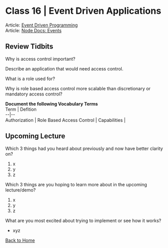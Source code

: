 # Class 16 \| Event Driven Applications
Article: [Event Driven Programming](https://alligator.io/nodejs/event-driven-programming/)       
Article: [Node Docs: Events](https://nodejs.org/api/events.html)    



## Review Tidbits

Why is access control important?


Describe an application that would need access control.


What is a role used for?


Why is role based access control more scalable than discretionary or mandatory access control?


**Document the following Vocabulary Terms**  
Term | Defition  
--|--  
Authorization |
Role Based Access Control |
Capabilities |


## Upcoming Lecture

Which 3 things had you heard about previously and now have better clarity on?
  1) x
  2) y
  3) z

Which 3 things are you hoping to learn more about in the upcoming lecture/demo?
  1) x
  2) y
  3) z

What are you most excited about trying to implement or see how it works?
   - xyz


[Back to Home](README.md)